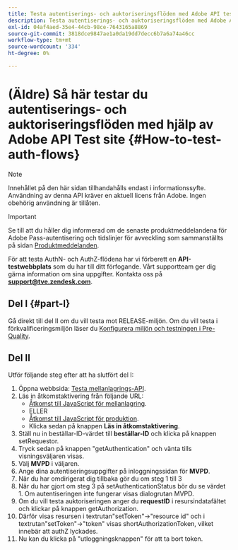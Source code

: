```yaml
---
title: Testa autentiserings- och auktoriseringsflöden med Adobe API test site
description: Testa autentiserings- och auktoriseringsflöden med Adobe API test site
exl-id: 04af4aed-35e4-44cb-98ce-7643165a8869
source-git-commit: 3818dce9847ae1a0da19dd7decc6b7a6a74a46cc
workflow-type: tm+mt
source-wordcount: '334'
ht-degree: 0%

---
```


# (Äldre) Så här testar du autentiserings- och auktoriseringsflöden med hjälp av Adobe API Test site {#How-to-test-auth-flows}

>[!NOTE]
>
>Innehållet på den här sidan tillhandahålls endast i informationssyfte. Användning av denna API kräver en aktuell licens från Adobe. Ingen obehörig användning är tillåten.

>[!IMPORTANT]
>
> Se till att du håller dig informerad om de senaste produktmeddelandena för Adobe Pass-autentisering och tidslinjer för avveckling som sammanställts på sidan [Produktmeddelanden](/help/authentication/product-announcements.md).

För att testa AuthN- och AuthZ-flödena har vi förberett en **API-testwebbplats** som du har till ditt förfogande. Vårt supportteam ger dig gärna information om sina uppgifter. Kontakta oss på **support@tve.zendesk.com**.


## Del I {#part-I}

Gå direkt till del II om du vill testa mot RELEASE-miljön.  Om du vill testa i förkvalificeringsmiljön läser du [Konfigurera miljön och testningen i Pre-Quality](/help/authentication/notes-technical/environments/setting-up-your-environment-and-testing-in-prequal.md).

## Del II

Utför följande steg efter att ha slutfört del I:


1. Öppna webbsida: [Testa mellanlagrings-API](https://sp.auth-staging.adobe.com/apitest/api.html).
1. Läs in åtkomstaktivering från följande URL:
   * [Åtkomst till JavaScript för mellanlagring](https://entitlement.auth-staging.adobe.com/entitlement/js/AccessEnabler.js).
   * ELLER
   * [Åtkomst till JavaScript för produktion](https://entitlement.auth.adobe.com/entitlement/js/AccessEnabler.js).
   * Klicka sedan på knappen **Läs in åtkomstaktivering**.
1. Ställ nu in beställar-ID-värdet till **beställar-ID** och klicka på knappen setRequestor.
1. Tryck sedan på knappen &quot;getAuthentication&quot; och vänta tills visningsväljaren visas.
1. Välj **MVPD** i väljaren.
1. Ange dina autentiseringsuppgifter på inloggningssidan för **MVPD**.
1. När du har omdirigerat dig tillbaka gör du om steg 1 till 3
1. När du har gjort om steg 3 på setAuthenticationStatus bör du se värdet 1. Om autentiseringen inte fungerar visas dialogrutan MVPD.
1. Om du vill testa auktoriseringen anger du **requestID** i resursindatafältet och klickar på knappen getAuthorization.
1. Därför visas resursen i textrutan&quot;setToken&quot;-\>&quot;resource id&quot; och i textrutan&quot;setToken&quot;-\>&quot;token&quot; visas shortAuthorizationToken, vilket innebär att authZ lyckades.
1. Nu kan du klicka på &quot;utloggningsknappen&quot; för att ta bort token.
